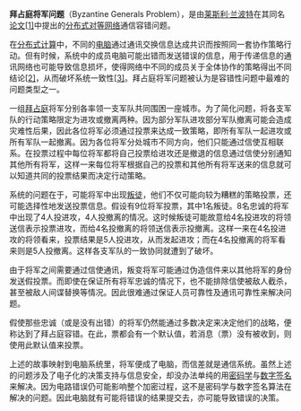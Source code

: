 **拜占庭将军问题**（Byzantine Generals Problem），是由[莱斯利·兰波特](https://zh.m.wikipedia.org/wiki/莱斯利·兰波特)在其同名[论文](https://zh.m.wikipedia.org/wiki/论文)[[1\]](https://zh.m.wikipedia.org/zh-sg/拜占庭将军问题#cite_note-BGP_Paper-1)中提出的[分布式对等网络](https://zh.m.wikipedia.org/wiki/对等网络)通信容错问题。

在[分布式计算](https://zh.m.wikipedia.org/wiki/分布式计算)中，不同的[电脑](https://zh.m.wikipedia.org/wiki/計算機)通过通讯交换信息达成共识而按照同一套协作策略行动。但有时候，系统中的成员电脑可能出错而发送错误的信息，用于传递信息的通讯网络也可能导致信息损坏，使得网络中不同的成员关于全体协作的策略得出不同结论[[2\]](https://zh.m.wikipedia.org/zh-sg/拜占庭将军问题#cite_note-DriscollHall2004-2)，从而破坏系统一致性[[3\]](https://zh.m.wikipedia.org/zh-sg/拜占庭将军问题#cite_note-DriscollHall2003-3)。拜占庭将军问题被认为是容错性问题中最难的问题类型之一。



一组[拜占庭](https://zh.m.wikipedia.org/wiki/拜占庭帝國)将军分别各率领一支军队共同围困一座城市。为了简化问题，将各支军队的行动策略限定为进攻或撤离两种。因为部分军队进攻部分军队撤离可能会造成灾难性后果，因此各位将军必须通过投票来达成一致策略，即所有军队一起进攻或所有军队一起撤离。因为各位将军分处城市不同方向，他们只能通过信使互相联系。在投票过程中每位将军都将自己投票给进攻还是撤退的信息通过信使分别通知其他所有将军，这样一来每位将军根据自己的投票和其他所有将军送来的信息就可以知道共同的投票结果而决定行动策略。



系统的问题在于，可能将军中出现[叛徒](https://zh.m.wikipedia.org/wiki/叛徒)，他们不仅可能向较为糟糕的策略投票，还可能选择性地发送投票信息。假设有9位将军投票，其中1名叛徒。8名忠诚的将军中出现了4人投进攻，4人投撤离的情况。这时候叛徒可能故意给4名投进攻的将领送信表示投票进攻，而给4名投撤离的将领送信表示投撤离。这样一来在4名投进攻的将领看来，投票结果是5人投进攻，从而发起进攻；而在4名投撤离的将军看来则是5人投撤离。这样各支军队的一致协同就遭到了破坏。

由于将军之间需要通过信使通讯，叛变将军可能通过伪造信件来以其他将军的身份发送假投票。而即使在保证所有将军忠诚的情况下，也不能排除信使被敌人截杀，甚至被敌人间谍替换等情况。因此很难通过保证人员可靠性及通讯可靠性来解决问题。

假使那些忠诚（或是没有出错）的将军仍然能通过多数决定来决定他们的战略，便称达到了拜占庭容错。在此，票都会有一个默认值，若消息（票）没有被收到，则使用此默认值来投票。

上述的故事映射到电脑系统里，将军便成了电脑，而信差就是通信系统。虽然上述的问题涉及了电子化的决策支持与信息安全，却没办法单纯的用[密码学](https://zh.m.wikipedia.org/wiki/密碼學)与[数字签名](https://zh.m.wikipedia.org/wiki/數位簽章)来解决。因为电路错误仍可能影响整个加密过程，这不是密码学与数字签名算法在解决的问题。因此电脑就有可能将错误的结果提交去，亦可能导致错误的决策。



